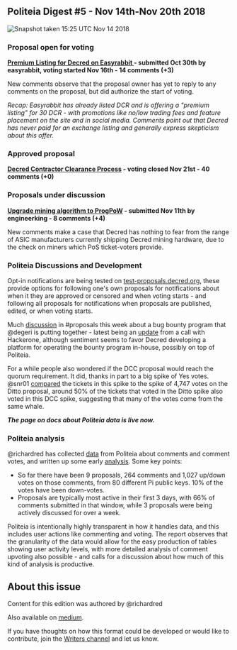 ## Politeia Digest #5 - Nov 14th-Nov 20th 2018

![Snapshot taken 15:25 UTC Nov 14 2018](img/issue004/005-snapshot.png)

### Proposal open for voting

**[Premium Listing for Decred on Easyrabbit ](https://proposals.decred.org/proposals/34707d34b09c3ebcf0d4aa604e8a08244e8f0f082c0af3f33d85778c93c81434) - submitted Oct 30th by easyrabbit, voting started Nov 16th - 14 comments (+3)**

New comments observe that the proposal owner has yet to reply to any comments on the proposal, but did authorize the start of voting.

*Recap: Easyrabbit has already listed DCR and is offering a "premium listing" for 30 DCR - with promotions like no/low trading fees and feature placement on the site and in social media. Comments point out that Decred has never paid for an exchange listing and generally express skepticism about this offer.*

### Approved proposal

**[Decred Contractor Clearance Process](https://proposals.decred.org/proposals/fa38a3593d9a3f6cb2478a24c25114f5097c572f6dadf24c78bb521ed10992a4) - voting closed Nov 21st - 40 comments (+0)**



### Proposals under discussion

**[Upgrade mining algorithm to ProgPoW](https://proposals.decred.org/proposals/0aaab331075d08cb03333d5a1bef04b99a708dcbfebc8f8c94040ceb1676e684) - submitted Nov 11th by engineerking - 8 comments (+4)**

New comments make a case that Decred has nothing to fear from the range of ASIC manufacturers currently shipping Decred mining hardware, due to the check on miners which PoS ticket-voters provide.

### Politeia Discussions and Development

Opt-in notifications are being tested on [test-proposals.decred.org](https://test-proposals.decred.org/), these provide options for following one's own proposals for notifications about when it they are approved or censored and when voting starts - and following all proposals for notifications when proposals are published, edited, or when voting starts.

Much [discussion](https://matrix.to/#/!MIGqWXfLFBwhipPKYL:decred.org/$154222795816275aAeQm:decred.org) in #proposals this week about a bug bounty program that @degeri is putting together - latest being an [update](https://matrix.to/#/!MIGqWXfLFBwhipPKYL:decred.org/$154268059220831DtdvP:decred.org) from a call with Hackerone, although sentiment seems to favor Decred developing a platform for operating the bounty program in-house, possibly on top of Politeia.

For a while people also wondered if the DCC proposal would reach the quorum requirement. It did, thanks in part to a big spike of Yes votes. @snr01 [compared](https://matrix.to/#/!MIGqWXfLFBwhipPKYL:decred.org/$154272007821111dMRtf:decred.org) the tickets in this spike to the spike of 4,747 votes on the Ditto proposal, around 50% of the tickets that voted in the Ditto spike also voted in this DCC spike, suggesting that many of the votes come from the same whale.

***The page on docs about Politeia data is live now.***

### Politeia analysis

@richardred has collected [data](https://github.com/RichardRed0x/pi-research/tree/master/data) from Politeia about comments and comment votes,  and written up some early [analysis](https://github.com/RichardRed0x/pi-research/blob/master/analysis/comments-analysis-writeup-2018-11-19.md). Some key points:

* So far there have been 9 proposals, 264 comments and 1,027 up/down votes on those comments, from 80 different Pi public keys. 10% of the votes have been down-votes.
* Proposals are typically most active in their first 3 days, with 66% of comments submitted in that window, while 3 proposals were being actively discussed for over a week.

Politeia is intentionally highly transparent in how it handles data, and this includes user actions like commenting and voting. The report observes that the granularity of the data would allow for the easy production of tables showing user activity levels, with more detailed analysis of comment upvoting also possible - and calls for a discussion about how much of this kind of analysis is productive.

## About this issue

Content for this edition was authored by @richardred 

Also available on [medium](https://medium.com/politeia-digest/politeia-digest-issue-4-nov-7-nov-13-2018-685e18e7491a).

If you have thoughts on how this format could be developed or would like to contribute, join the [Writers channel](https://matrix.to/#/!lbzTjhzNbIaDbuAxkS:decred.org) and let us know.
